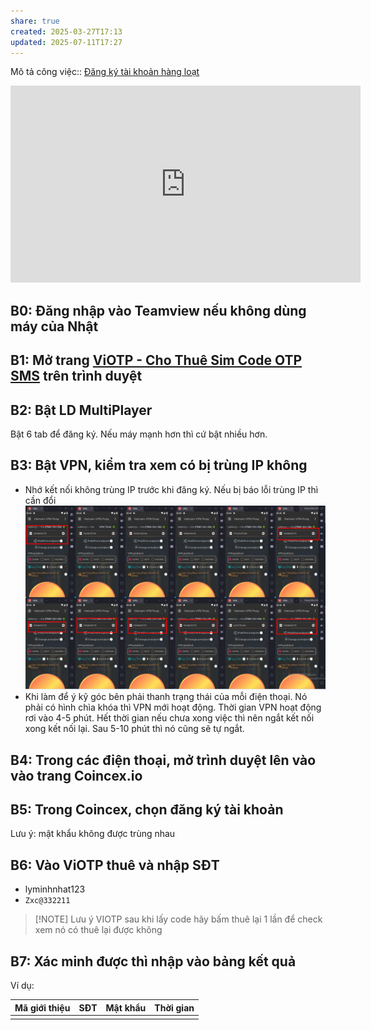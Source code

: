 ```yaml
---
share: true
created: 2025-03-27T17:13
updated: 2025-07-11T17:27
---
```

Mô tả công việc:: [Đăng ký tài khoản hàng loạt](../../%F0%9F%93%9CT%C3%A0i%20nguy%C3%AAn/%C3%9D%20t%C6%B0%E1%BB%9Fng%20ki%E1%BA%BFm%20ti%E1%BB%81n/3%20%C3%9D%20t%C6%B0%E1%BB%9Fng/C%C3%B4ng%20vi%E1%BB%87c%20th%E1%BB%9Di%20v%E1%BB%A5,%20c%E1%BB%99ng%20t%C3%A1c%20vi%C3%AAn/S%C4%83n%20khuy%E1%BA%BFn%20m%C3%A3i,%20gi%E1%BA%A3m%20gi%C3%A1/%C4%90%C4%83ng%20k%C3%BD%20t%C3%A0i%20kho%E1%BA%A3n%20h%C3%A0ng%20lo%E1%BA%A1t.md)
<iframe width="560" height="315" src="https://www.youtube.com/embed/Nzs6cyP5rpE?si=hWqdKw5rXRy6R_0H" title="YouTube video player" frameborder="0" allow="accelerometer; autoplay; clipboard-write; encrypted-media; gyroscope; picture-in-picture; web-share" referrerpolicy="strict-origin-when-cross-origin" allowfullscreen></iframe>

## B0: Đăng nhập vào Teamview nếu không dùng máy của Nhật

## B1: Mở trang [ViOTP - Cho Thuê Sim Code OTP SMS](https://viotp.com/) trên trình duyệt

## B2: Bật LD MultiPlayer
Bật 6 tab để đăng ký. Nếu máy mạnh hơn thì cứ bật nhiều hơn.

## B3: Bật VPN, kiểm tra xem có bị trùng IP không
- Nhớ kết nối không trùng IP trước khi đăng ký. Nếu bị báo lỗi trùng IP thì cần đổi
![Pasted image 20250707205013.png](../../assets/attachments/Pasted%20image%2020250707205013.png)
- Khi làm để ý kỹ góc bên phải thanh trạng thái của mỗi điện thoại. Nó phải có hình chìa khóa thì VPN mới hoạt động. Thời gian VPN hoạt động rơi vào 4-5 phút. Hết thời gian nếu chưa xong việc thì nên ngắt kết nối xong kết nối lại. Sau 5-10 phút thì nó cũng sẽ tự ngắt.

## B4: Trong các điện thoại, mở trình duyệt lên vào vào trang Coincex.io

## B5: Trong Coincex, chọn đăng ký tài khoản
Lưu ý: mật khẩu không được trùng nhau 


## B6: Vào ViOTP thuê và nhập SĐT
- lyminhnhat123
- `Zxc@332211`
> [!NOTE] Lưu ý
> VIOTP sau khi lấy code hãy bấm thuê lại 1 lần để check xem nó có thuê lại được không

## B7: Xác minh được thì nhập vào bảng kết quả
Ví dụ:

| Mã giới thiệu | SĐT | Mật khẩu | Thời gian | 
| ------------- | --- | -------- | --------- | 
|               |     |          |           | 